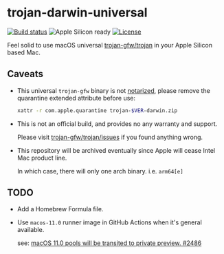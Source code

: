 # trojan-darwin-universal

[![Build status](https://github.com/leiless/trojan-darwin-universal/actions/workflows/build.yml/badge.svg)](https://github.com/leiless/trojan-darwin-universal/actions/workflows/build.yml)
![Apple Silicon ready](https://img.shields.io/badge/Apple%20Silicon-ready-33cc00)
[![License](https://img.shields.io/badge/license-MIT-blue)](LICENSE)

Feel solid to use macOS universal [trojan-gfw/trojan](https://github.com/trojan-gfw/trojan) in your Apple Silicon based Mac.

## Caveats

* This universal `trojan-gfw` binary is not [notarized](https://developer.apple.com/documentation/xcode/notarizing_macos_software_before_distribution), please remove the quarantine extended attribute before use:

  ```bash
  xattr -r com.apple.quarantine trojan-$VER-darwin.zip
  ```

* This is not an official build, and provides no any warranty and support.

  Please visit [trojan-gfw/trojan/issues](https://github.com/trojan-gfw/trojan/issues) if you found anything wrong.

* This repository will be archived eventually since Apple will cease Intel Mac product line.

  In which case, there will only one arch binary. i.e. `arm64[e]`

## TODO

* Add a Homebrew Formula file.

* Use `macos-11.0` runner image in GitHub Actions when it's general available.

  see: [macOS 11.0 pools will be transited to private preview. #2486](https://github.com/actions/virtual-environments/issues/2486)

